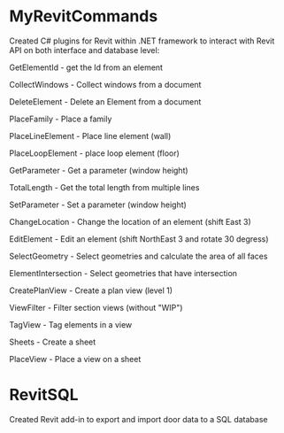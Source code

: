 # MyRevitCommands

Created C# plugins for Revit within .NET framework to interact with Revit API on both interface and database level:

GetElementId - get the Id from an element

CollectWindows - Collect windows from a document

DeleteElement - Delete an Element from a document

PlaceFamily - Place a family

PlaceLineElement - Place line element (wall)

PlaceLoopElement - place loop element (floor)

GetParameter - Get a parameter (window height)

TotalLength - Get the total length from multiple lines

SetParameter - Set a parameter (window height)

ChangeLocation - Change the location of an element (shift East 3)

EditElement - Edit an element (shift NorthEast 3 and rotate 30 degress)

SelectGeometry - Select geometries and calculate the area of all faces

ElementIntersection - Select geometries that have intersection

CreatePlanView - Create a plan view (level 1)

ViewFilter - Filter section views (without "WIP")

TagView - Tag elements in a view

Sheets - Create a sheet

PlaceView - Place a view on a sheet


# RevitSQL

Created Revit add-in to export and import door data to a SQL database


